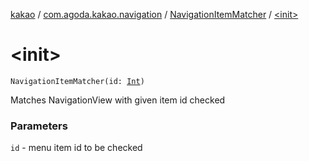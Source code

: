 [kakao](../../index.md) / [com.agoda.kakao.navigation](../index.md) / [NavigationItemMatcher](index.md) / [&lt;init&gt;](./-init-.md)

# &lt;init&gt;

`NavigationItemMatcher(id: `[`Int`](https://kotlinlang.org/api/latest/jvm/stdlib/kotlin/-int/index.html)`)`

Matches NavigationView with given item id checked

### Parameters

`id` - menu item id to be checked